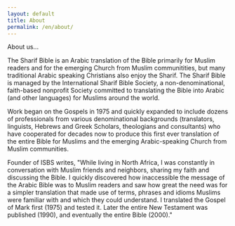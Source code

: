 ```yaml
---
layout: default
title: About
permalink: /en/about/
---
```


About us...

The Sharif Bible is an Arabic translation of the Bible primarily for Muslim readers and for the emerging Church from Muslim communitities, but many traditional Arabic speaking Christians also enjoy the Sharif. The Sharif Bible is managed by the International Sharif Bible Society, a non-denominational, faith-based nonprofit Society committed to translating the Bible into Arabic (and other languages) for Muslims around the world.

Work began on the Gospels in 1975 and quickly expanded to include dozens of professionals from various denominational backgrounds (translators, linguists, Hebrews and Greek Scholars, theologians and consultants) who have cooperated for decades now to produce this first ever translation of the entire Bible for Muslims and the emerging Arabic-speaking Church from Muslim communities.

Founder of ISBS writes, "While living in North Africa, I was constantly in conversation with Muslim friends and neighbors, sharing my faith and discussing the Bible. I quickly discovered how inaccessible the message of the Arabic Bible was to Muslim readers and saw how great the need was for a simpler translation that made use of terms, phrases and idioms Muslims were familiar with and which they could understand. I translated the Gospel of Mark first (1975) and tested it. Later the entire New Testament was published (1990), and eventually the entire Bible (2000)."
